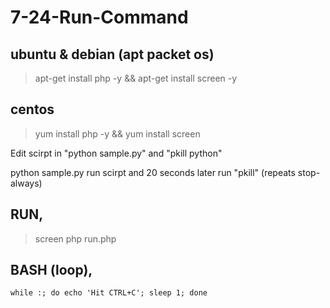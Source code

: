 # 7-24-Run-Command

ubuntu & debian (apt packet os)
---
> apt-get install php -y && apt-get install screen -y

centos
---
> yum install php -y && yum install screen

Edit scirpt in "python sample.py" and "pkill python"

python sample.py run scirpt and 20 seconds later run "pkill" (repeats stop- always)

RUN,
---
> screen php run.php

BASH (loop),
---

` while :; do echo 'Hit CTRL+C'; sleep 1; done `
